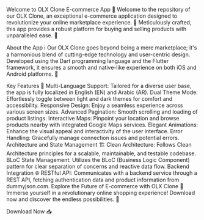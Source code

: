 Welcome to OLX Clone E-commerce App 🚀
Welcome to the repository of our OLX Clone, an exceptional e-commerce application designed to revolutionize your online marketplace experience. 🛒 Meticulously crafted, this app provides a robust platform for buying and selling products with unparalleled ease. 💼

About the App ℹ️
Our OLX Clone goes beyond being a mere marketplace; it's a harmonious blend of cutting-edge technology and user-centric design. Developed using the Dart programming language and the Flutter framework, it ensures a smooth and native-like experience on both iOS and Android platforms. 📱

Key Features 🔑
Multi-Language Support: Tailored for a diverse user base, the app is fully localized in English (EN) and Arabic (AR).
Dual Theme Mode: Effortlessly toggle between light and dark themes for comfort and accessibility.
Responsive Design: Enjoy a seamless experience across various screen sizes.
Advanced Pagination: Smooth scrolling and loading of product listings.
Interactive Maps: Pinpoint your location and browse products nearby with integrated Google Maps services.
Elegant Animations: Enhance the visual appeal and interactivity of the user interface.
Error Handling: Gracefully manage connection issues and potential errors.
Architecture and State Management 🏗️
Clean Architecture: Follows Clean Architecture principles for a scalable, maintainable, and testable codebase.
BLoC State Management: Utilizes the BLoC (Business Logic Component) pattern for clear separation of concerns and reactive data flow.
Backend Integration 🌐
RESTful API: Communicates with a backend service through a REST API, fetching authentication data and product information from dummyjson.com.
Explore the Future of E-commerce with OLX Clone 🌟
Immerse yourself in a revolutionary online shopping experience! Download now and discover the endless possibilities. 🚀

Download Now 📥
